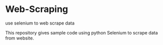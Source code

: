 # Web-Scraping
use selenium to web scrape data

This repository gives sample code using python Selenium to scrape data from website. 
